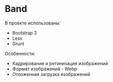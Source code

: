 # Band

В проекте использованы:
- Bootstrap 3
- Less
- Grunt

Особенности:

- Кадрирование и ретинизация изображений
- Формат изображений - Webp
- Отложенная загрузка изображений
